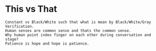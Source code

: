 # This vs That


    Constant vs Black/White such that what is mean by Black/White/Gray Verification.
    Human senses are common sense and thats the common sense.
    Why human point index finger on each other during conversation and stage?
    Patience is hope and hope is patience.

